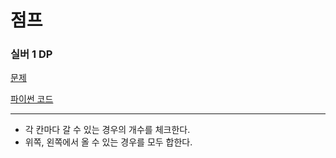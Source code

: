 # 점프
### 실버 1 DP
[문제](https://www.acmicpc.net/problem/1890)

[파이썬 코드](1890.py)

---

- 각 칸마다 갈 수 있는 경우의 개수를 체크한다.
- 위쪽, 왼쪽에서 올 수 있는 경우를 모두 합한다.
